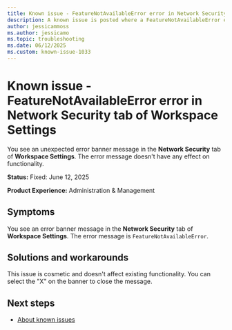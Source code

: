 ```yaml
---
title: Known issue - FeatureNotAvailableError error in Network Security tab of Workspace Settings
description: A known issue is posted where a FeatureNotAvailableError error in Network Security tab of Workspace Settings.
author: jessicammoss
ms.author: jessicamo
ms.topic: troubleshooting  
ms.date: 06/12/2025
ms.custom: known-issue-1033
---
```


# Known issue - FeatureNotAvailableError error in Network Security tab of Workspace Settings

You see an unexpected error banner message in the **Network Security** tab of **Workspace Settings**. The error message doesn't have any effect on functionality.

**Status:** Fixed: June 12, 2025

**Product Experience:** Administration & Management

## Symptoms

You see an error banner message in the **Network Security** tab of **Workspace Settings**. The error message is `FeatureNotAvailableError`.

## Solutions and workarounds

This issue is cosmetic and doesn't affect existing functionality. You can select the "X" on the banner to close the message.

## Next steps

- [About known issues](https://support.fabric.microsoft.com/known-issues)
